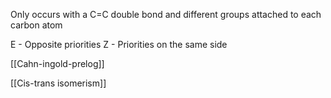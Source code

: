 Only occurs with a C=C double bond and different groups attached to each carbon atom

E - Opposite priorities
Z - Priorities on the same side

[[Cahn-ingold-prelog]]

[[Cis-trans isomerism]]
